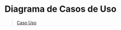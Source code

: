 # Diagrama de Casos de Uso
<blockquote class="imgur-embed-pub" lang="en" data-id="a/bCqwoFg"><a href="//imgur.com/bCqwoFg">Caso Uso</a></blockquote><script async src="//s.imgur.com/min/embed.js" charset="utf-8"></script>
